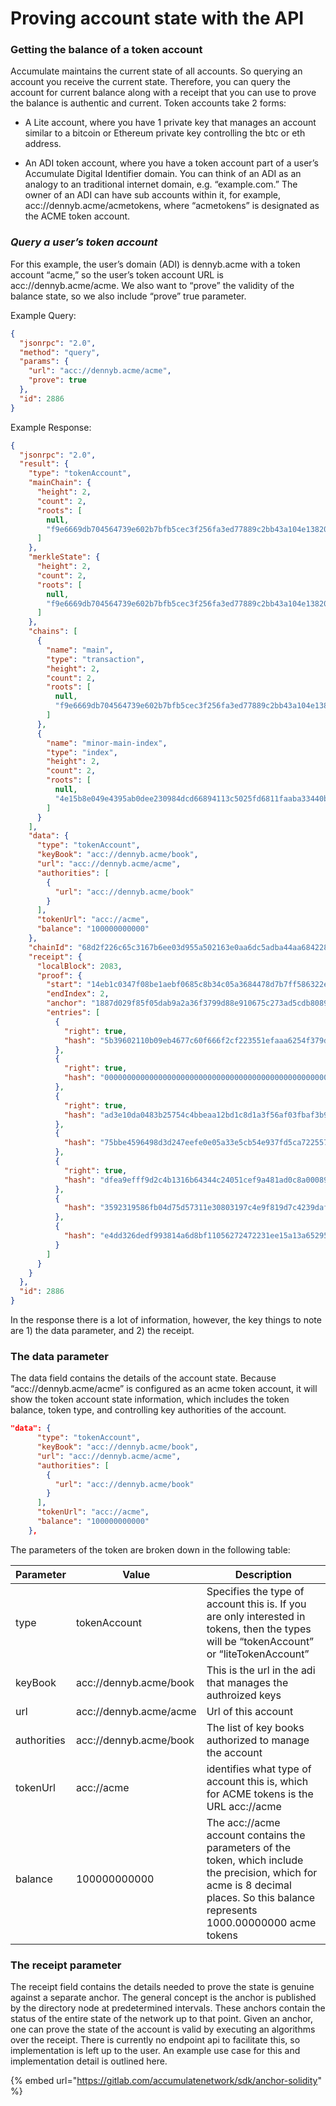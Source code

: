 # Proving account state with the API

### Getting the balance of a token account

Accumulate maintains the current state of all accounts. So querying an account you receive the current state. Therefore, you can query the account for current balance along with a receipt that you can use to prove the balance is authentic and current. Token accounts take 2 forms:

*   A Lite account, where you have 1 private key that manages an account similar to a bitcoin or Ethereum private key controlling the btc or eth address.


* An ADI token account, where you have a token account part of a user’s Accumulate Digital Identifier domain. You can think of an ADI as an analogy to an traditional internet domain, e.g. “example.com.” The owner of an ADI can have sub accounts within it, for example, acc://dennyb.acme/acmetokens, where “acmetokens” is designated as the ACME token account.

### _Query a user’s token account_

For this example, the user’s domain (ADI) is dennyb.acme with a token account “acme,” so the user’s token account URL is acc://dennyb.acme/acme. We also want to “prove” the validity of the balance state, so we also include “prove” true parameter.

Example Query:

```json
{
  "jsonrpc": "2.0",
  "method": "query",
  "params": {
    "url": "acc://dennyb.acme/acme",
    "prove": true
  },
  "id": 2886
}
```

Example Response:

```json
{
  "jsonrpc": "2.0",
  "result": {
    "type": "tokenAccount",
    "mainChain": {
      "height": 2,
      "count": 2,
      "roots": [
        null,
        "f9e6669db704564739e602b7bfb5cec3f256fa3ed77889c2bb43a104e138206e"
      ]
    },
    "merkleState": {
      "height": 2,
      "count": 2,
      "roots": [
        null,
        "f9e6669db704564739e602b7bfb5cec3f256fa3ed77889c2bb43a104e138206e"
      ]
    },
    "chains": [
      {
        "name": "main",
        "type": "transaction",
        "height": 2,
        "count": 2,
        "roots": [
          null,
          "f9e6669db704564739e602b7bfb5cec3f256fa3ed77889c2bb43a104e138206e"
        ]
      },
      {
        "name": "minor-main-index",
        "type": "index",
        "height": 2,
        "count": 2,
        "roots": [
          null,
          "4e15b8e049e4395ab0dee230984dcd66894113c5025fd6811faaba33440ba9b4"
        ]
      }
    ],
    "data": {
      "type": "tokenAccount",
      "keyBook": "acc://dennyb.acme/book",
      "url": "acc://dennyb.acme/acme",
      "authorities": [
        {
          "url": "acc://dennyb.acme/book"
        }
      ],
      "tokenUrl": "acc://acme",
      "balance": "100000000000"
    },
    "chainId": "68d2f226c65c3167b6ee03d955a502163e0aa6dc5adba44aa6842283cd698ea1",
    "receipt": {
      "localBlock": 2083,
      "proof": {
        "start": "14eb1c0347f08be1aebf0685c8b34c05a3684478d7b7ff586322e379acdd4705",
        "endIndex": 2,
        "anchor": "1887d029f85f05dab9a2a36f3799d88e910675c273ad5cdb8089b2c020295100",
        "entries": [
          {
            "right": true,
            "hash": "5b39602110b09eb4677c60f666f2cf223551efaaa6254f379dbc71d7ac9f661b"
          },
          {
            "right": true,
            "hash": "0000000000000000000000000000000000000000000000000000000000000000"
          },
          {
            "right": true,
            "hash": "ad3e10da0483b25754c4bbeaa12bd1c8d1a3f56af03fbaf3b92637cb9c872d43"
          },
          {
            "hash": "75bbe4596498d3d247eefe0e05a33e5cb54e937fd5ca72255790a31ec1f862f9"
          },
          {
            "right": true,
            "hash": "dfea9efff9d2c4b1316b64344c24051cef9a481ad0c8a00089d39ab19ceb8cf9"
          },
          {
            "hash": "3592319586fb04d75d57311e30803197c4e9f819d7c4239daf324e78042ae8a8"
          },
          {
            "hash": "e4dd326dedf993814a6d8bf11056272472231ee15a13a652950533a07022f359"
          }
        ]
      }
    }
  },
  "id": 2886
}
```

In the response there is a lot of information, however, the key things to note are 1) the data parameter, and 2) the receipt.

### The data parameter

The data field contains the details of the account state. Because “acc://dennyb.acme/acme” is configured as an acme token account, it will show the token account state information, which includes the token balance, token type, and controlling key authorities of the account.

```json
"data": {
      "type": "tokenAccount",
      "keyBook": "acc://dennyb.acme/book",
      "url": "acc://dennyb.acme/acme",
      "authorities": [
        {
          "url": "acc://dennyb.acme/book"
        }
      ],
      "tokenUrl": "acc://acme",
      "balance": "100000000000"
    },
```

The parameters of the token are broken down in the following table:



| Parameter   | Value                  | Description                                                                                                                                                                         |
| ----------- | ---------------------- | ----------------------------------------------------------------------------------------------------------------------------------------------------------------------------------- |
| type        | tokenAccount           | Specifies the type of account this is. If you are only interested in tokens, then the types will be “tokenAccount” or “liteTokenAccount”                                            |
| keyBook     | acc://dennyb.acme/book | This is the url in the adi that manages the authroized keys                                                                                                                         |
| url         | acc://dennyb.acme/acme | Url of this account                                                                                                                                                                 |
| authorities | acc://dennyb.acme/book | The list of key books authorized to manage the account                                                                                                                              |
| tokenUrl    | acc://acme             | identifies what type of account this is, which for ACME tokens is the URL acc://acme                                                                                                |
| balance     | 100000000000           | The acc://acme account contains the parameters of the token, which include the precision, which for acme is 8 decimal places.  So this balance represents 1000.00000000 acme tokens |

### The receipt parameter

The receipt field contains the details needed to prove the state is genuine against a separate anchor. The general concept is the anchor is published by the directory node at predetermined intervals. These anchors contain the status of the entire state of the network up to that point. Given an anchor, one can prove the state of the account is valid by executing an algorithms over the receipt. There is currently no endpoint api to facilitate this, so implementation is left up to the user. An example use case for this and implementation detail is outlined here.

{% embed url="https://gitlab.com/accumulatenetwork/sdk/anchor-solidity" %}
